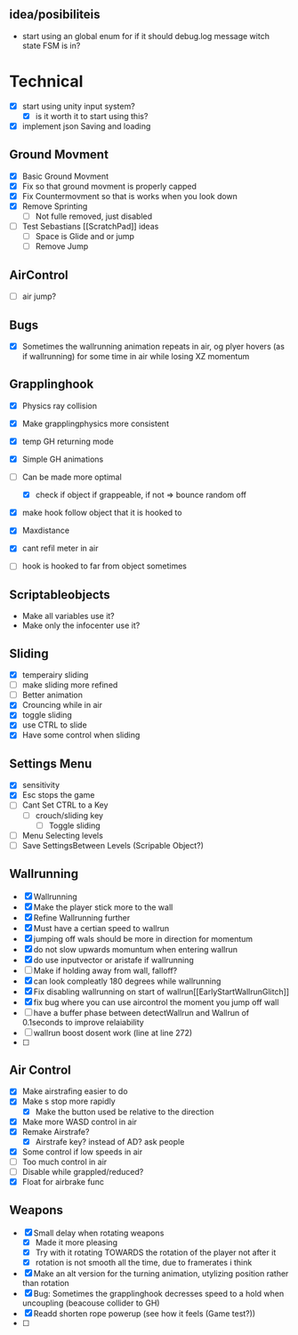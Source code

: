 ## idea/posibiliteis
- start using an global enum for if it should debug.log message witch state FSM is in?

# Technical
- [x] start using unity input system?
	- [x] is it worth it to start using this?
- [x] implement json Saving and loading

## Ground Movment
- [x] Basic Ground Movment
- [x] Fix so that ground movment is properly capped
- [x] Fix Countermovment so that is works when you look down
- [x] Remove Sprinting
	- [ ] Not fulle removed, just disabled
- [ ] Test Sebastians [[ScratchPad]] ideas
	- [ ] Space is Glide and or jump
	- [ ] Remove Jump

## AirControl
- [ ] air jump?

## Bugs
- [x] Sometimes the wallrunning animation repeats in air, og plyer hovers (as if wallrunning) for some time in air while losing XZ momentum

## Grapplinghook
- [x] Physics ray collision
- [x] Make grapplingphysics more consistent
- [x] temp GH returning mode
- [x] Simple GH animations
- [ ] Can be made more optimal
	- [x] check if object if grappeable, if not => bounce random off
- [x] make hook follow object that it is hooked to
- [x] Maxdistance
- [x] cant refil meter in air
- [ ] hook is hooked to far from object sometimes


## Scriptableobjects
- Make all variables use it?
- Make only the infocenter use it?

## Sliding
- [x] temperairy sliding
- [ ] make sliding more refined
- [ ] Better animation
- [x] Crouncing while in air
- [x] toggle sliding
- [x] use CTRL to slide
- [x] Have some control when sliding

## Settings Menu
- [x] sensitivity
- [x] Esc stops the game
- [ ] Cant Set CTRL to a Key
	- [ ] crouch/sliding key
		- [ ] Toggle sliding
- [ ] Menu Selecting levels
- [ ] Save SettingsBetween Levels (Scripable Object?)

## Wallrunning
- [x] Wallrunning
- [x] Make the player stick more to the wall
- [x] Refine Wallrunning further
- [x] Must have a certian speed to wallrun
- [x] jumping off wals should be more in direction for momentum
- [x] do not slow upwards momuntum when entering wallrun
- [x] do use inputvector or aristafe if wallrunning
- [ ] Make if holding away from wall, falloff?
- [x] can look compleatly 180 degrees while wallrunning
- [x] Fix disabling wallrunning on start of wallrun[[EarlyStartWallrunGlitch]]
- [x] fix bug where you can use aircontrol the moment you jump off wall
- [ ] have a buffer phase between detectWallrun and Wallrun of 0.1seconds to improve relaiability
- [ ] wallrun boost dosent work (line at line 272)
- [ ] 

## Air Control
- [x] Make airstrafing easier to do
- [x] Make s stop more rapidly
	- [x] Make the button used be relative to the direction
- [x] Make more WASD control in air
- [x] Remake Airstrafe?
	- [x] Airstrafe key? instead of AD? ask people
- [x] Some control if low speeds in air
- [ ] Too much control in air
- [ ] Disable while grappled/reduced?
- [x] Float for airbrake func

## Weapons
- [x] Small delay when rotating weapons
	- [x] Made it more pleasing
	- [x] Try with it rotating TOWARDS the rotation of the player not after it
	- [x] rotation is not smooth all the time, due to framerates i think
- [x] Make an alt version for the turning animation, utylizing position rather than rotation
- [x] Bug: Sometimes the grapplinghook decresses speed to a hold when uncoupling (beacouse collider to GH)
- [x] Readd shorten rope powerup (see how it feels (Game test?))
- [ ] 